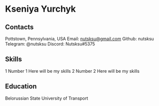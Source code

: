 # Kseniya Yurchyk

## Contacts
Pottstown, Pennsylvania, USA
Email: nutsksu@gmail.com
Github: nutsksu
Telegram: @nutsksu
Discord: Nutsksu#5375

## Skills
1 Number 1 Here will be my skills
2 Number 2 Here will be my skills

## Education
Belorussian State University of Transport

